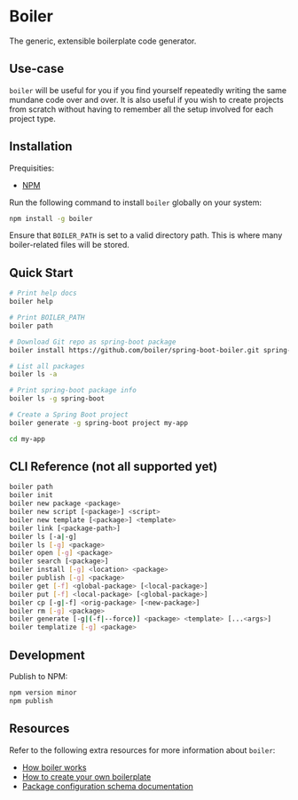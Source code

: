 # Boiler

The generic, extensible boilerplate code generator.

## Use-case

`boiler` will be useful for you if you find yourself repeatedly writing the same 
mundane code over and over. It is also useful if you wish to create projects from
scratch without having to remember all the setup involved for each project type.

## Installation

Prequisities:

* [NPM](https://www.npmjs.com/get-npm)

Run the following command to install `boiler` globally on your system:

```sh
npm install -g boiler
```

Ensure that `BOILER_PATH` is set to a valid directory path. This is where many
boiler-related files will be stored.

## Quick Start

```sh
# Print help docs
boiler help

# Print BOILER_PATH
boiler path

# Download Git repo as spring-boot package
boiler install https://github.com/boiler/spring-boot-boiler.git spring-boot

# List all packages
boiler ls -a

# Print spring-boot package info
boiler ls -g spring-boot

# Create a Spring Boot project
boiler generate -g spring-boot project my-app

cd my-app
```

## CLI Reference (not all supported yet)

```sh
boiler path
boiler init
boiler new package <package>
boiler new script [<package>] <script> 
boiler new template [<package>] <template>
boiler link [<package-path>]
boiler ls [-a|-g]
boiler ls [-g] <package> 
boiler open [-g] <package>
boiler search [<package>]
boiler install [-g] <location> <package> 
boiler publish [-g] <package>
boiler get [-f] <global-package> [<local-package>]
boiler put [-f] <local-package> [<global-package>]
boiler cp [-g|-f] <orig-package> [<new-package>]
boiler rm [-g] <package>
boiler generate [-g|(-f|--force)] <package> <template> [...<args>]
boiler templatize [-g] <package>
```

## Development

Publish to NPM:

```sh
npm version minor
npm publish
```

## Resources

Refer to the following extra resources for more information about `boiler`:

* [How boiler works](docs/how-it-works.md)
* [How to create your own boilerplate](docs/byob.md)
* [Package configuration schema documentation](docs/package-config-schema.md)
